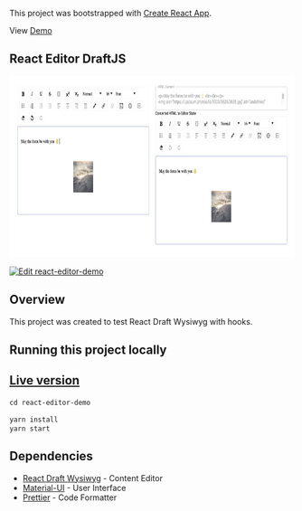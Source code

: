 This project was bootstrapped with [Create React App](https://github.com/facebook/create-react-app).

View [Demo](https://davidamunga.github.io/react-editor-demo/) 



## React Editor DraftJS 

<img src="./assets/screenshot.png"
     alt="Screenshot"
     style="float: center; margin-right: 10px; height:20rem" />

[![Edit react-editor-demo](https://codesandbox.io/static/img/play-codesandbox.svg)](https://codesandbox.io/s/github/DavidAmunga/react-editor-demo/tree/master/?fontsize=14&hidenavigation=1&theme=dark)

## Overview

This project was created to test React Draft Wysiwyg with hooks.



## Running this project locally

## [Live version](https://book-o-find.netlify.com/)

```
cd react-editor-demo
```

```
yarn install
yarn start
```

## Dependencies


- [React Draft Wysiwyg](https://github.com/jpuri/react-draft-wysiwyg) - Content Editor
- [Material-UI](https://material-ui.com/) - User Interface
- [Prettier](https://github.com/prettier/prettier) - Code Formatter